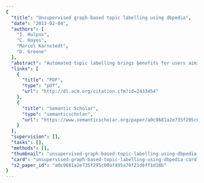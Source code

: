 ```yaml
---
{
  "title": "Unsupervised graph-based topic labelling using dbpedia",
  "date": "2013-02-04",
  "authors": [
    "I. Hulpus",
    "C. Hayes",
    "Marcel Karnstedt",
    "D. Greene"
  ],
  "abstract": "Automated topic labelling brings benefits for users aiming at analysing and understanding document collections, as well as for search engines targetting at the linkage between groups of words and their inherent topics. Current approaches to achieve this suffer in quality, but we argue their performances might be improved by setting the focus on the structure in the data. Building upon research for concept disambiguation and linking to DBpedia, we are taking a novel approach to topic labelling by making use of structured data exposed by DBpedia. We start from the hypothesis that words co-occuring in text likely refer to concepts that belong closely together in the DBpedia graph. Using graph centrality measures, we show that we are able to identify the concepts that best represent the topics. We comparatively evaluate our graph-based approach and the standard text-based approach, on topics extracted from three corpora, based on results gathered in a crowd-sourcing experiment. Our research shows that graph-based analysis of DBpedia can achieve better results for topic labelling in terms of both precision and topic coverage.",
  "links": [
    {
      "title": "PDF",
      "type": "pdf",
      "url": "http://dl.acm.org/citation.cfm?id=2433454"
    },
    {
      "title": "Semantic Scholar",
      "type": "semanticscholar",
      "url": "https://www.semanticscholar.org/paper/a0c9681a2e735f295c00af495a70f21d6ff1d38b"
    }
  ],
  "supervision": [],
  "tasks": [],
  "methods": [],
  "thumbnail": "unsupervised-graph-based-topic-labelling-using-dbpedia-thumb.jpg",
  "card": "unsupervised-graph-based-topic-labelling-using-dbpedia-card.jpg",
  "s2_paper_id": "a0c9681a2e735f295c00af495a70f21d6ff1d38b"
}
---
```


